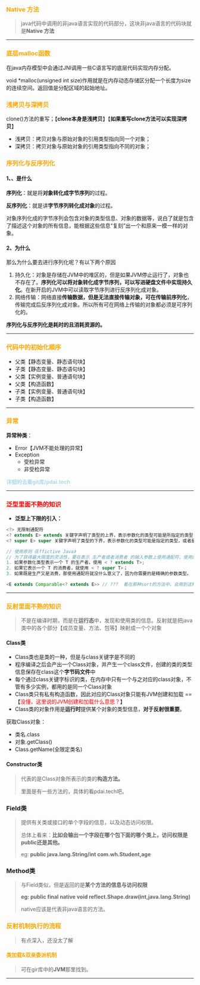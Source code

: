 ### <font color="orange">Native 方法</font>

> java代码中调用的非java语言实现的代码部分，这块非java语言的代码块就是**Native 方法**

---

### <font color="orange">底层malloc函数</font>

在java内存模型中会通过JNI调用一些C语言写的底层代码实现内存分配。

void *malloc(unsigned int size)作用就是在内存动态存储区分配一个长度为size的连续空间。返回值是分配区域的起始地址。

### <font color="orange">浅拷贝与深拷贝</font>

clone()方法的重写；【**clone本身是浅拷贝**】【**如果重写clone方法可以实现深拷贝**】

- 浅拷贝：拷贝对象与原始对象的引用类型指向同一个对象；
- 深拷贝：拷贝对象与原始对象的引用类型指向不同的对象；

### <font color="orange">序列化与反序列化</font>

#### 1、、是什么

**序列化**：就是将**对象转化成字节序列**的过程。

**反序列化**：就是讲**字节序列转化成对象**的过程。

对象序列化成的字节序列会包含对象的类型信息、对象的数据等，说白了就是包含了描述这个对象的所有信息，能根据这些信息“复刻”出一个和原来一模一样的对象。

#### 2、为什么

那么为什么要去进行序列化呢？有以下两个原因

1. 持久化：对象是存储在JVM中的堆区的，但是如果JVM停止运行了，对象也不存在了。**序列化可以将对象转化成字节序列，可以写进硬盘文件中实现持久化**。在新开启的JVM中可以读取字节序列进行反序列化成对象。
2. 网络传输：网络直接**传输数据，但是无法直接传输对象，可在传输前序列化**，传输完成后反序列化成对象。所以所有可在网络上传输的对象都必须是可序列化的。

**序列化与反序列化是耗时的且消耗资源的。**

---

### <font color="orange">代码中的初始化顺序</font>

- 父类【静态变量、静态语句块】
- 子类【静态变量、静态语句块】
- 父类【实例变量、普通语句块】
- 父类【构造函数】
- 子类【实例变量、普通语句块】
- 子类【构造函数】

---

###  <font color="orange">异常</font>

**异常种类**：

- Error【JVM不能处理的异常】
- Exception
  - 受检异常
  - 非受检异常

**<font color="lightblue">详细的去看git库/pdai.tech</font>**

---

### <font color="red">泛型里面不熟的知识</font>

- **泛型上下限的引入：**

```java
<?> 无限制通配符
<? extends E> extends 关键字声明了类型的上界，表示参数化的类型可能是所指定的类型，或者是此类型的**子类**
<? super E> super 关键字声明了类型的下界，表示参数化的类型可能是指定的类型，或者是此类型的**父类**

// 使用原则《Effictive Java》
// 为了获得最大限度的灵活性，要在表示 生产者或者消费者 的输入参数上使用通配符，使用的规则就是：生产者有上限、消费者有下限
1. 如果参数化类型表示一个 T 的生产者，使用 < ? extends T>;
2. 如果它表示一个 T 的消费者，就使用 < ? super T>；
3. 如果既是生产又是消费，那使用通配符就没什么意义了，因为你需要的是精确的参数类型。
```

```java
<E extends Comparable<? extends E>> // ???  看在那种sort的方法中，会用到这种方法。
```



---

### <font color="orange">反射里面不熟的知识</font>

> 不是在编译时期，而是在**运行态**中，发现和使用类的信息。反射就是把java类中的各个部分【成员变量、方法、包等】映射成一个个对象

#### Class类

- Class类也是类的一种，但是与class关键字是不同的
- 程序编译之后会产出一个Class对象，并产生一个class文件，创建的类的类型信息保存在class这个**字节码文件**中
- 每个通过class关键字标识的类，在内存中只有一个与之对应的class对象，不管有多少实例，都用的是同一个Class对象
- Class类只有私有构造函数，因此对应的Class对象只能有JVM创建和加载  == 【<font color="red">没懂，这里说的JVM创建和加载什么意思？</font>】
- Class类的对象作用是**运行时**提供某个对象的类型信息，**对于反射很重要**。

获取Class对象：

- 类名.class
- 对象.getClass()
- Class.getName(全限定类名)

#### Constructor类

> 代表的是Class对象所表示的类的**构造方法。**
>
> 里面是有一些方法的，具体的看pdai.tech吧。

### Field类

> 提供有关类或接口的单个字段的信息，以及动态访问权限。
>
> 总体上看来：**比如会输出一个字段在哪个包下面的哪个类上，访问权限是public还是其他。**
>
> eg: **public  java.lang.String/int  com.wh.Student,age**

### Method类

> 与Field类似，但是返回的是**某个方法的信息与访问权限**
>
> **eg: public  final  native  void  reflect.Shape.draw(int,java.lang.String)**
>
> native应该是代表非java语言的方法。

### <font color="orange">反射机制执行的流程</font>

> 有点深入，还没太了解

#### <font color="orange">类加载&双亲委派机制</font>

> 可在gir库中的**JVM**那里找到。

---



